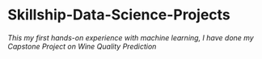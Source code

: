 # Skillship-Data-Science-Projects

###### This my first hands-on experience with machine learning, I have done my Capstone Project on Wine Quality Prediction
